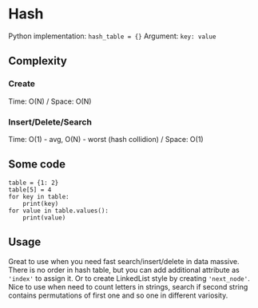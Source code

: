 # Hash
Python implementation: `hash_table = {}`
Argument: `key: value`

## Complexity
### Create
Time: O(N) / Space: O(N)
### Insert/Delete/Search
Time: O(1) - avg, O(N) - worst (hash collidion) / Space: O(1)

## Some code
```
table = {1: 2}
table[5] = 4
for key in table:
    print(key)
for value in table.values():
    print(value)
```

## Usage
Great to use when you need fast search/insert/delete in data massive.
There is no order in hash table, but you can add additional attribute as `'index'` to assign it. Or to create LinkedList style by creating `'next_node'`.
Nice to use when need to count letters in strings, search if second string contains permutations of first one and so one in different variosity.
